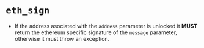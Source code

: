 # `eth_sign`

* If the address asociated with the `address` parameter is unlocked it **MUST** return the ethereum specific signature of the `message` parameter, otherwise it must throw an exception.
